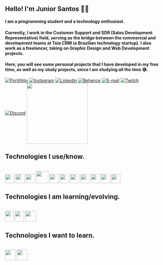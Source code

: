 ## Hello! I'm Junior Santos 👋✨
#### I am a programming student and a technology enthusiast.
#### Currently, I work in the Customer Support and SDR (Sales Development Representative) field, serving as the bridge between the commercial and development teams at Teia CRM (a Brazilian technology startup). I also work as a freelancer, taking on Graphic Design and Web Development projects.
#### Here, you will see some personal projects that I have developed in my free time, as well as my study projects, since I am studying all the time 😅.
[![Portifólio](	https://img.shields.io/badge/website-000000?style=for-the-badge&logo=About.me&logoColor=white)](https://zzjunior.github.io) [![Instagram](https://img.shields.io/badge/Instagram-E4405F?style=for-the-badge&logo=instagram&logoColor=white)](https://www.instagram.com/siga_tj/) [![Linkedin](https://img.shields.io/badge/LinkedIn-0077B5?style=for-the-badge&logo=linkedin&logoColor=white)](https://www.linkedin.com/in/zj%C3%BAniorsantos/) [![Behance](https://img.shields.io/badge/-Behance-blue?style=for-the-badge&logo=behance&logoColor=white)](https://www.behance.net/tjdesigng) [![E-mail](https://img.shields.io/badge/Gmail-D14836?style=for-the-badge&logo=gmail&logoColor=white)](juniorvlogs230@gmail.com) [![Twitch](https://img.shields.io/badge/Twitch-9146FF?style=for-the-badge&logo=twitch&logoColor=white)](https://www.twitch.tv/zZjunior_) [![Discord](https://img.shields.io/badge/Discord-7289DA?style=for-the-badge&logo=discord&logoColor=white)](https://discord.gg/KyKSquXg)
<a href="https://github.com/anuraghazra/convoychat">
  <img height=200 wight=100% align="center" src="https://github-readme-stats.vercel.app/api/top-langs?username=zzjunior&show_icons=true&theme=radical&bg_color=&langs_count=8&card_width=320" />
</a>

## Technologies I use/know.

<div id="icones" style="display: inline_block"><br/>
  <img height="30" width="30" src="https://cdn.jsdelivr.net/gh/devicons/devicon/icons/html5/html5-original.svg" />
  <img height="30" width="30" src="https://cdn.jsdelivr.net/gh/devicons/devicon/icons/css3/css3-original.svg" />
  <img height="30" width="30" src="https://cdn.jsdelivr.net/gh/devicons/devicon/icons/javascript/javascript-original.svg" />
  <img height="40" width="40" src="https://cdn.jsdelivr.net/gh/devicons/devicon/icons/php/php-original.svg" />
  <img height="30" width="30" src="https://cdn.jsdelivr.net/gh/devicons/devicon/icons/git/git-original.svg" />
  <img height="30" width="30" src="https://cdn.jsdelivr.net/gh/devicons/devicon/icons/vscode/vscode-original.svg" />
  <img height="30" width="30" src="https://cdn.jsdelivr.net/gh/devicons/devicon/icons/c/c-original.svg" />
  <img height="30" width="30" src="https://cdn.jsdelivr.net/gh/devicons/devicon/icons/cplusplus/cplusplus-original.svg"/>
  <img height="30" width="30" src="https://cdn.jsdelivr.net/gh/devicons/devicon/icons/photoshop/photoshop-plain.svg" />
  <img height="30" width="30" src="https://cdn.jsdelivr.net/gh/devicons/devicon/icons/illustrator/illustrator-plain.svg" />
  <img height="30" width="30" src="https://cdn.jsdelivr.net/gh/devicons/devicon/icons/premierepro/premierepro-plain.svg" /> 
</div>

## Technologies I am learning/evolving.
<div style="display: inline_block"><br/>
  <img height="35" width="28" src="https://cdn.jsdelivr.net/gh/devicons/devicon/icons/figma/figma-original.svg" />
  <img height="35" width="30" src="https://cdn.jsdelivr.net/gh/devicons/devicon/icons/laravel/laravel-plain.svg" />
  <img height="35" width="35" src="https://cdn.jsdelivr.net/gh/devicons/devicon/icons/bootstrap/bootstrap-original.svg" />
          
          
          
          
          
</div>

## Technologies I want to learn.
<div style="display: inline_block"><br/>
<img height="35" width="35" src="https://cdn.jsdelivr.net/gh/devicons/devicon/icons/nodejs/nodejs-original.svg" />
<img height="35" width="35" src="https://cdn.jsdelivr.net/gh/devicons/devicon/icons/react/react-original.svg" />
          

</div>
